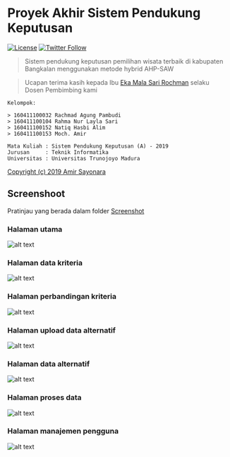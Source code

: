 # Proyek Akhir Sistem Pendukung Keputusan
[![License](https://img.shields.io/github/license/amirsayonara/proyek-spk)](LICENSE)
[![Twitter Follow](https://img.shields.io/twitter/follow/amir_sayonara)](https://twitter.com/amir_sayonara)

> Sistem pendukung keputusan pemilihan wisata terbaik di kabupaten Bangkalan menggunakan metode hybrid AHP-SAW

> Ucapan terima kasih kepada Ibu [Eka Mala Sari Rochman](https://forlap.ristekdikti.go.id/dosen/detail/NTdDNjJDQkItQkY3My00QTAxLTkzOTEtODQzRUEzMjVGNDc3) selaku Dosen Pembimbing kami

```
Kelompok:

> 160411100032 Rachmad Agung Pambudi
> 160411100104 Rahma Nur Layla Sari
> 160411100152 Natiq Hasbi Alim
> 160411100153 Moch. Amir

Mata Kuliah : Sistem Pendukung Keputusan (A) - 2019
Jurusan     : Teknik Informatika
Universitas : Universitas Trunojoyo Madura
```
[Copyright (c) 2019 Amir Sayonara](LICENSE)

## Screenshoot
Pratinjau yang berada dalam folder [Screenshot](Screenshot)
### Halaman utama
![alt text](Screenshot/ss1.png 'Halaman utama')
### Halaman data kriteria
![alt text](Screenshot/ss2.png 'Halaman data kriteria')
### Halaman perbandingan kriteria
![alt text](Screenshot/ss3.png 'Halaman perbandingan kriteria')
### Halaman upload data alternatif
![alt text](Screenshot/ss4.png 'Halaman upload data alternatif')
### Halaman data alternatif
![alt text](Screenshot/ss5.png 'Halaman data alternatif')
### Halaman proses data
![alt text](Screenshot/ss6.png 'Halaman proses data')
### Halaman manajemen pengguna
![alt text](Screenshot/ss7.png 'Halaman manajemen pengguna')